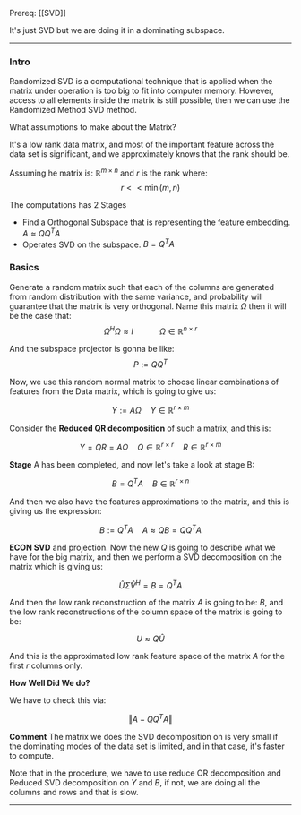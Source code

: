 Prereq: [[SVD]]

It's just SVD but we are doing it in a dominating subspace. 

---

### Intro
Randomized SVD is a computational technique that is applied when the matrix under operation is too big to fit into computer memory. However, access to all elements inside the matrix is still possible, then we can use the Randomized Method SVD method. 

What assumptions to make about the Matrix? 

It's a low rank data matrix, and most of the important feature across the data set is significant, and we approximately knows that the rank should be. 

Assuming he matrix is: $\mathbb{R}^{m\times n}$ and $r$ is the rank where: 
$$
r << \min(m, n)
$$

The computations has 2 Stages
* Find a Orthogonal Subspace that is representing the feature embedding. $A\approx QQ^TA$
* Operates SVD on the subspace. $B = Q^TA$

### Basics

Generate a random matrix such that each of the columns are generated from random distribution with the same variance, and probability will guarantee that the matrix is very orthogonal. Name this matrix $\Omega$  then it will be the case that: 
$$
\Omega^H\Omega \approx I
\hspace{3em}
\Omega \in \mathbb{R}^{n\times r}
$$


And the subspace projector is gonna be like: 
$$
P := QQ^T
$$

Now, we use this random normal matrix to choose linear combinations of features from the Data matrix, which is going to give us: 

$$
Y := A\Omega \quad Y \in \mathbb{R}^{r\times m} 
$$

Consider the **Reduced QR decomposition** of such a matrix, and this is: 

$$
Y = QR = A\Omega \quad 
Q \in \mathbb{R}^{r\times r}
\quad R
\in\mathbb{R}^{r\times m}
$$

**Stage** A has been completed, and now let's take a look at stage B: 

$$
B = Q^T A \quad B \in \mathbb{R}^{r\times n}
$$

And then we also have the features approximations to the matrix, and this is giving us the expression: 

$$
B := Q^TA \quad A \approx QB = QQ^T A
$$

**ECON SVD** and projection. Now the new $Q$ is going to describe what we have for the big matrix, and then we perform a SVD decomposition on the matrix which is giving us: 

$$
\widehat{U}\widehat{\Sigma}\widehat{V}^H = B = Q^T A
$$

And then the low rank reconstruction of the matrix $A$ is going to be: $B$, and the low rank reconstructions of the column space of the matrix is going to be: 

$$
	U \approx Q\widehat{U}
$$

And this is the approximated low rank feature space of the matrix $A$ for the first $r$ columns only. 

**How Well Did We do?**

We have to check this via: 

$$
\Vert A - QQ^TA\Vert
$$

**Comment**
The matrix we does the SVD decomposition on is very small if the dominating modes of the data set is limited, and in that case, it's faster to compute. 

Note that in the procedure, we have to use reduce OR decomposition and Reduced SVD decomposition on $Y$ and $B$, if not, we are doing all the columns and rows and that is slow. 

---
